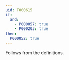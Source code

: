 ```yaml
---
uid: T000615
if:
  and:
    - P000057: true
    - P000203: true
then:
  P000052: true
---
```


Follows from the definitions.
